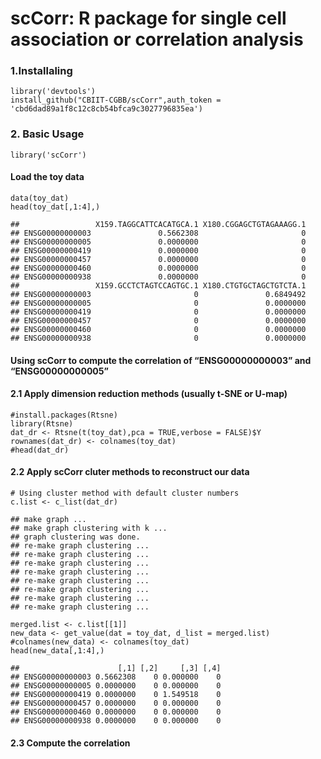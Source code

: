 scCorr: R package for single cell association or correlation analysis
=====================================================================

### 1.Installaling

    library('devtools')
    install_github("CBIIT-CGBB/scCorr",auth_token = 'cbd6dad89a1f8c12c8cb54bfca9c3027796835ea')

### 2. Basic Usage

    library('scCorr')

#### Load the toy data

    data(toy_dat)
    head(toy_dat[,1:4],)

    ##                 X159.TAGGCATTCACATGCA.1 X180.CGGAGCTGTAGAAAGG.1
    ## ENSG00000000003               0.5662308                       0
    ## ENSG00000000005               0.0000000                       0
    ## ENSG00000000419               0.0000000                       0
    ## ENSG00000000457               0.0000000                       0
    ## ENSG00000000460               0.0000000                       0
    ## ENSG00000000938               0.0000000                       0
    ##                 X159.GCCTCTAGTCCAGTGC.1 X180.CTGTGCTAGCTGTCTA.1
    ## ENSG00000000003                       0               0.6849492
    ## ENSG00000000005                       0               0.0000000
    ## ENSG00000000419                       0               0.0000000
    ## ENSG00000000457                       0               0.0000000
    ## ENSG00000000460                       0               0.0000000
    ## ENSG00000000938                       0               0.0000000

#### Using scCorr to compute the correlation of “ENSG00000000003” and “ENSG00000000005”

#### 2.1 Apply dimension reduction methods (usually t-SNE or U-map)

    #install.packages(Rtsne)
    library(Rtsne)
    dat_dr <- Rtsne(t(toy_dat),pca = TRUE,verbose = FALSE)$Y
    rownames(dat_dr) <- colnames(toy_dat)
    #head(dat_dr)

#### 2.2 Apply scCorr cluter methods to reconstruct our data

    # Using cluster method with default cluster numbers
    c.list <- c_list(dat_dr)

    ## make graph ...
    ## make graph clustering with k ...
    ## graph clustering was done.
    ## re-make graph clustering ...
    ## re-make graph clustering ...
    ## re-make graph clustering ...
    ## re-make graph clustering ...
    ## re-make graph clustering ...
    ## re-make graph clustering ...
    ## re-make graph clustering ...
    ## re-make graph clustering ...

    merged.list <- c.list[[1]]
    new_data <- get_value(dat = toy_dat, d_list = merged.list)
    #colnames(new_data) <- colnames(toy_dat)
    head(new_data[,1:4],)

    ##                      [,1] [,2]     [,3] [,4]
    ## ENSG00000000003 0.5662308    0 0.000000    0
    ## ENSG00000000005 0.0000000    0 0.000000    0
    ## ENSG00000000419 0.0000000    0 1.549518    0
    ## ENSG00000000457 0.0000000    0 0.000000    0
    ## ENSG00000000460 0.0000000    0 0.000000    0
    ## ENSG00000000938 0.0000000    0 0.000000    0

#### 2.3 Compute the correlation
